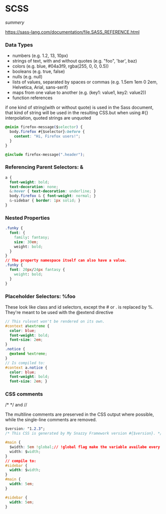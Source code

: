 # SCSS
*summery*

<i-toc> </i-toc>   

https://sass-lang.com/documentation/file.SASS_REFERENCE.html

### Data Types

* numbers (e.g. 1.2, 13, 10px)
* strings of text, with and without quotes (e.g. "foo", 'bar', baz)
* colors (e.g. blue, #04a3f9, rgba(255, 0, 0, 0.5))
* booleans (e.g. true, false)
* nulls (e.g. null)
* lists of values, separated by spaces or commas (e.g. 1.5em 1em 0 2em, Helvetica, Arial, sans-serif)
* maps from one value to another (e.g. (key1: value1, key2: value2))
* function references

if one kind of string(with or without quote) is used in the Sass document, that kind of string will be used in the resulting CSS.but when using #{} interpolation, quoted strings are unquoted
```css
@mixin firefox-message($selector) {
  body.firefox #{$selector}:before {
    content: "Hi, Firefox users!";
  }
}

@include firefox-message(".header");
```

### Referencing Parent Selectors: &
```css
a {
  font-weight: bold;
  text-decoration: none;
  &:hover { text-decoration: underline; }
  body.firefox & { font-weight: normal; }
  &-sidebar { border: 1px solid; }
}

```
### Nested Properties
```css
.funky {
  font: {
    family: fantasy;
    size: 30em;
    weight: bold;
  }
}
// The property namespace itself can also have a value.
.funky {
  font: 20px/24px fantasy {
    weight: bold;
  }
}
```

### Placeholder Selectors: %foo
These look like class and id selectors, except the # or . is replaced by %. They're meant to be used with the @extend directive
```scss
// This ruleset won't be rendered on its own.
#context a%extreme {
  color: blue;
  font-weight: bold;
  font-size: 2em;
}
.notice {
  @extend %extreme;
}
// Is compiled to:
#context a.notice {
  color: blue;
  font-weight: bold;
  font-size: 2em; }

```

### CSS comments 
 /* */ and //
 
The multiline comments are preserved in the CSS output where possible, while the single-line comments are removed. 

```css
$version: "1.2.3";
/* This CSS is generated by My Snazzy Framework version #{$version}. */
```

```css
#main {
  $width: 5em !global;// !global flag make the variable availabe every where
  width: $width;
}
// compile to:
#sidebar {
  width: $width;
}
#main {
  width: 5em;
}

#sidebar {
  width: 5em;
}
```